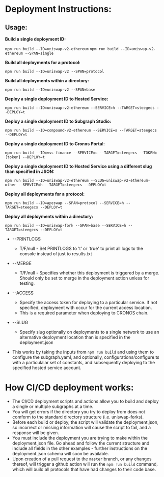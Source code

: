 # Deployment Instructions:

## Usage:

**Build a single deployment ID:**

`npm run build --ID=uniswap-v2-ethereum`
`npm run build --ID=uniswap-v2-ethereum --SPAN=single`

**Build all deployments for a protocol:**

`npm run build --ID=uniswap-v2 --SPAN=protocol`

**Build all deployments within a directory:**

`npm run build --ID=uniswap-v2 --SPAN=base`

**Deploy a single deployment ID to Hosted Service:**

`npm run build --ID=uniswap-v2-ethereum --SERVICE=h --TARGET=steegecs --DEPLOY=t`

**Deploy a single deployment ID to Subgraph Studio:**

`npm run build --ID=compound-v2-ethereum --SERVICE=s --TARGET=steegecs --DEPLOY=t`

**Deploy a single deployment ID to Cronos Portal:**

`npm run build --ID=vvs-finance --SERVICE=c --TARGET=steegecs --TOKEN={token} --DEPLOY=t`

**Deploy a single deployment ID to Hosted Service using a different slug than specified in JSON:**

`npm run build --ID=uniswap-v2-ethereum --SLUG=uniswap-v2-ethereum-other --SERVICE=h --TARGET=steegecs --DEPLOY=t`

**Deploy all deployments for a protocol:**

`npm run build --ID=apeswap --SPAN=protocol --SERVICE=h --TARGET=steegecs --DEPLOY=t`

**Deploy all deployments within a directory:**

`npm run build --ID=uniswap-fork --SPAN=base --SERVICE=h --TARGET=steegecs --DEPLOY=t`



- --PRINTLOGS
  - T/F/null - Set PRINTLOGS to 't' or 'true' to print all logs to the console instead of just to results.txt
- --MERGE
  - T/F/null - Specifies whether this deployment is triggered by a merge. Should only be set to merge in the deployment action unless for testing.
- --ACCESS
  - Specify the access token for deploying to a particular service. If not specified, deployment with occur for the current access location.
  - This is a required parameter when deploying to CRONOS chain.
- --SLUG

  - Specify slug optionally on deployments to a single network to use an alternative deployment location than is specified in the deployment.json

- This works by taking the inputs from `npm run build` and using them to configure the subgraph.yaml, and optionally, configurations/configure.ts with a particulalar set of constants, and subsequently deploying to the specified hosted service account.

# How CI/CD deployment works:

- The CI/CD deployment scripts and actions allow you to build and deploy a single or multiple subgraphs at a time.
- You will get errors if the directory you try to deploy from does not comform to the standard directory structure (i.e. uniswap-forks).
- Before each build or deploy, the script will validate the deployment.json, so incorrect or missing information will cause the script to fail, and a response will be given.
- You must include the deployment you are trying to make within the deployment.json file. Go ahead and follow the current structure and include all fields in the other examples - further instructions on the deployment.json schema will soon be available.
- Upon creation of a pull request to the `master` branch, or any changes thereof, will trigger a github action will run the `npm run build` command, which will build all protocols that have had changes to their code base.
